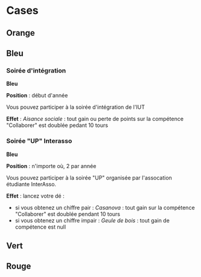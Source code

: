 # Cases

## Orange

## Bleu

### Soirée d'intégration

**Bleu**

**Position** : début d'année

Vous pouvez participer à la soirée d'intégration de l'IUT

**Effet** : *Aisance sociale* : tout gain ou perte de points sur la compétence "Collaborer" est doublée pedant 10 tours

### Soirée "UP" Interasso

**Bleu**

**Position** : n'importe où, 2 par année

Vous pouvez participer à la soirée "UP" organisée par l'assocation étudiante InterAsso.

**Effet** : lancez votre dé :

- si vous obtenez un chiffre pair : *Casanova* : tout gain sur la compétence "Collaborer" est doublée pendant 10 tours
- si vous obtenez un chiffre impair : *Geule de bois* : tout gain de compétence est null

## Vert

## Rouge
